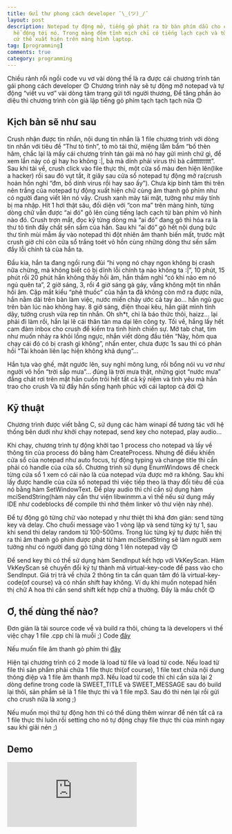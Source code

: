 ```yaml
---
title: Gửi thư phong cách developer ¯\_(ツ)_/¯
layout: post
description: Notepad tự động mở, tiếng gỏ phát ra từ bàn phím dẫu cho cô ấy không
  hề động tới nó. Trong màng đêm tĩnh mịch chỉ có tiếng lạch cạch và từng dòng chữ
  cứ thế xuất hiện trên màng hình laptop.
tag: [programming]
comments: true
category: programming
---
```


Chiều rảnh rổi ngồi code vu vơ vài dòng thế là ra được cái chương trình tán gái phong cách developer 😊
Chương trình này sẽ tự động mở notepad và tự động “viết vu vơ” vài dòng tâm trạng gửi tới người thương,
Để tăng phần ảo diệu thì chương trình còn giả lập tiếng gỏ phím tạch tạch tạch nữa 😊

Kịch bản sẽ như sau
------

Crush nhận được tin nhắn, nội dung tin nhắn là 1 file chương trình với dòng tin nhắn với tiêu đề “Thư tỏ tình”, 
tò mò tải thử, miệng lẫm bẩm “bố thèn hâm, chắc lại là mấy cái chương trình tán gái mà nó hay gửi mình chứ gì, 
để xem lần này có gì hay ho không :|, bà mà dính phải virus thì bà cắttttttttt”. Sau khi tải về, 
crush click vào file thực thi, một cửa sổ màu đen hiện lên(like a hacker) rồi sau đó vụt tắt, 
ít giây sau cửa sổ notepad tự động mở ra(crush hoản hồn nghỉ “đm, bố dính virus rồi hay sao ấy”). 
Chưa kịp bình tâm thì trên nên trắng của notepad tự động xuất hiện chữ cùng âm thanh gỏ phím như có người đang viết lên nó vậy. 
Crush xanh mày tái mặt, tưởng như máy tính bị ma nhập. Hít 1 hơi thật sâu, đối diện với “con ma” trên màng hình, 
từng dòng chữ vẫn được “ai đó” gõ lên cùng tiếng lạch cạch từ bàn phím vô hình nào đó. Crush trợn mắt, 
đọc kỹ từng dòng mà “ai đó” đang gỏ thì hóa ra là thư tỏ tình đầy chất sến sẩm của hắn. Sau khi “ai đó” gõ hết nội 
dung bức thư tình mùi mẫm ấy vào notepad thì đột nhiên âm thanh biến mất, trước mặt crush giờ chỉ còn cửa sổ trắng 
toét vô hồn cùng những dòng thư sến sẩm đầy lỗi chính tả của hắn ta.

Đầu kia, hắn ta đang ngồi rung đùi “hi vọng nó chạy ngon không bị crash nữa chừng, 
mà không biết có bị dĩnh lỗi chính ta nào không ta :|”, 10 phút, 15 phút rồi 20 phút hắn không thấy hồi âm, 
hắn thầm nghỉ “có khi nào em nó ngủ quên ta”, 2 giờ sáng, 3, rồi 4 giờ sáng gà gáy, vẫng không một tin nhắn hồi âm. 
Cặp mắt kiểu “phê thuốc” của hắn ta đã không còn mở ra được nữa, hắn nằm dài trên bàn làm việc, nước miến chảy ước cả tay áo...
hắn ngủ gục trên bàn lúc nào không hay. 8 giờ sáng, điện thoại kêu, hắn giật mình tỉnh dậy, tưởng crush vừa rep tin nhắn. 
Oh sh*t, chỉ là báo thức thôi, haizz... lại phải đi làm rồi, hắn lại lê cái thân tàn ma dại lên công ty. 
Tối về, hắng lấy hết cam đảm inbox cho crush để kiểm tra tình hình chiến sự. Mở tab chat, tim như muốn nhảy ra khỏi lồng ngực, 
nhắn viết dòng đầu tiên “Này, hôm qua chạy cái đó có bị crash gì không”, nhấn enter, chưa được 1s sau thì có phản hồi 
“Tài khoản liên lạc hiện không khả dụng”...

Hắn tựa vào ghế, mặt ngước lên, suy nghỉ mông lung, rồi bổng nói vu vơ như người vô hồn “trời sắp mưa”... 
đúng là trời mưa thật, những giọt “nước mưa” đắng chát rơi trên mặt hắn cuốn trôi hết tất cả kỹ niệm và tình yêu mà hắn trao cho crush
Và từ đấy hắn sống hạnh phúc với cái laptop cả đời 😊 

Kỹ thuật
------

Chương trình được viết bằng C, sử dụng các hàm winapi để tương tác với hệ thống bên dưới như khởi chạy notepad, send key cho notepad, play audio...

Khi chạy, chương trình tự động khởi tạo 1 process cho notepad và lấy về thông tin của process đó bằng hàm CreateProcess. Nhưng để điều khiển cửa sổ của notepad như auto focus, tự động typing và change title thì cần phải có handle của cửa sổ. Chương trình sử dụng EnumWindows để check từng cửa sổ 1 xem có cái nào là của notepad vừa được mở ra không. Sau khi lấy được handle của cửa sổ notepad thì việc tiếp theo là thay đổi tiêu đề của nó bằng hàm SetWindowText. Để play audio thì chỉ cần sử dụng hàm mciSendString(hàm này cần thư viện libwinmm.a vì thế nếu sử dụng mấy IDE như codeblocks để compile thì nhớ thêm linker vô thư viện này nhé).

Để tự động gỏ từng chử vào notepad y như thiệt thì khá đơn giản: send từng key và delay. Cho chuổi message vào 1 vòng lặp và send từng ký tự 1, sau khi send thì delay random từ 100-500ms. Trong lúc từng ký tự được hiển thị ra thì âm thanh gỏ phím được phát từ hàm mciSendString sẽ làm người xem tưởng như có người đang gỏ từng dòng 1 lên notepad vậy 😊 

Để send key thì có thể sử dụng hàm SendInput kết hợp với VkKeyScan. Hàm VkKeyScan sẽ chuyển đổi ký tự thành mã virtual-key-code để pass vào cho SendInput. Giá trị trả về chứa 2 thông tin ta cần quan tâm đó là virtual-key-code(of course) và có nhấn shift hay không. Ví dụ khi muốn notepad hiển thị chữ A hoa thì cần send shift kết hợp chữ a thường. Đấy là mấu chốt 😊 

Ơ, thế dùng thế nào?
----------

Đơn giản là tải source code về và build ra thôi, chúng ta là developers vì thế việc chạy 1 file .cpp chỉ là muỗi ;) Code [đây](https://gist.github.com/sontx/674a75326dd5b9d32e78b52fb89189db)

<div data-gist-id="674a75326dd5b9d32e78b52fb89189db" data-gist-line="26-36"></div>

Nếu muốn file âm thanh gỏ phím thì [đây](https://drive.google.com/file/d/0ByMQfqYoGjfUUHUtT0NNM1NzdVE/view)

Hiện tại chương trình có 2 mode là load từ file và load từ code. Nếu load từ file thì sản phẩm phải chứa 1 file thực thi(of course), 1 file text chứa nội dung thông điệp và 1 file âm thanh mp3. Nếu load từ code thì chỉ cần sửa lại 2 dòng define trong code là SWEET_TITLE và SWEET_MESSAGE sau đó build lại thôi, sản phẩm sẽ là 1 file thực thi và 1 file mp3. Sau đó thì nén lại rồi gửi cho crush nữa là xong ;)

Nếu muốn mọi thứ tự động hơn thì có thể dùng thêm winrar để nén tất cả ra 1 file thực thi luôn rồi setting cho nó tự động chạy file thực thi của mình ngay sau khi giải nén ;)

Demo
----
<div class="video-wrapper">
  <iframe src="https://www.youtube.com/embed/0LNC_hboO98" frameborder="0" allowfullscreen></iframe>
</div>

